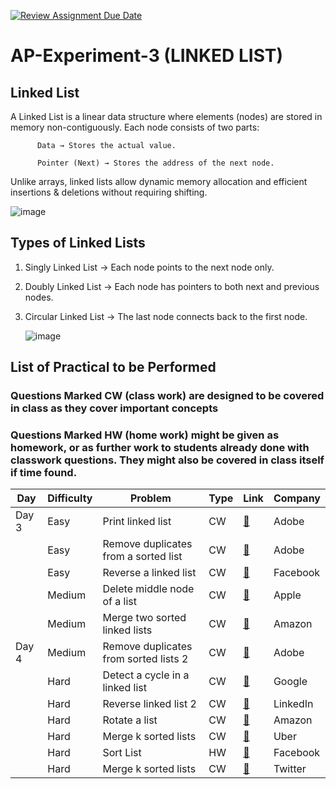 [![Review Assignment Due Date](https://classroom.github.com/assets/deadline-readme-button-22041afd0340ce965d47ae6ef1cefeee28c7c493a6346c4f15d667ab976d596c.svg)](https://classroom.github.com/a/R40Uwk_Q)
# AP-Experiment-3 (LINKED LIST)

## Linked List 
A Linked List is a linear data structure where elements (nodes) are stored in memory non-contiguously. Each node consists of two parts: 

          Data → Stores the actual value. 

          Pointer (Next) → Stores the address of the next node. 

Unlike arrays, linked lists allow dynamic memory allocation and efficient insertions & deletions without requiring shifting. 

![image](https://github.com/user-attachments/assets/d24f309b-4342-426c-9790-bf001c9373e0)

## Types of Linked Lists 

1. Singly Linked List → Each node points to the next node only. 

2. Doubly Linked List → Each node has pointers to both next and previous nodes. 

3. Circular Linked List → The last node connects back to the first node.
   
   ![image](https://github.com/user-attachments/assets/f82337f5-b1f9-453d-aeda-74ba29ba94c4)

## List of Practical to be Performed

### Questions Marked CW (class work) are designed to be covered in class as they cover important concepts						
### Questions Marked HW (home work) might be given as homework, or as further work to students already done with classwork questions. They might also be covered in class itself if time found.	

| Day   | Difficulty | Problem                              | Type | Link                                                                       | Company  |
|-------|------------|--------------------------------------|------|----------------------------------------------------------------------------|----------|
| Day 3 | Easy       | Print linked list                    | CW   | [🔗](https://www.geeksforgeeks.org/problems/print-linked-list-elements/0)  | Adobe    |
|       | Easy       | Remove duplicates from a sorted list | CW   | [🔗](https://leetcode.com/problems/remove-duplicates-from-sorted-list)     | Adobe    |
|       | Easy       | Reverse a linked list                | CW   | [🔗](https://leetcode.com/problems/reverse-linked-list/)                   | Facebook |
|       | Medium     | Delete middle node of a list         | CW   | [🔗](https://leetcode.com/problems/delete-the-middle-node-of-a-linked-list)| Apple    |
|       | Medium     | Merge two sorted linked lists        | CW   | [🔗](https://leetcode.com/problems/merge-two-sorted-lists)                 | Amazon   |
| Day 4 | Medium     | Remove duplicates from sorted lists 2| CW   | [🔗](https://leetcode.com/problems/remove-duplicates-from-sorted-list-ii)  | Adobe    |
|       | Hard       | Detect a cycle in a linked list      | CW   | [🔗](https://leetcode.com/problems/linked-list-cycle)                      | Google   |
|       | Hard       | Reverse linked list 2                | CW   | [🔗](https://leetcode.com/problems/reverse-linked-list-ii)                 | LinkedIn |
|       | Hard       | Rotate a list                        | CW   | [🔗](https://leetcode.com/problems/rotate-list)                            | Amazon   |
|       | Hard       | Merge k sorted lists                 | CW   | [🔗](https://leetcode.com/problems/merge-k-sorted-lists/)                  | Uber     |
|       | Hard       | Sort List                            | HW   | [🔗](https://leetcode.com/problems/sort-list/description/)                 | Facebook |
|       | Hard       | Merge k sorted lists                 | CW   | [🔗](https://leetcode.com/problems/merge-k-sorted-lists/)                  | Twitter  |

